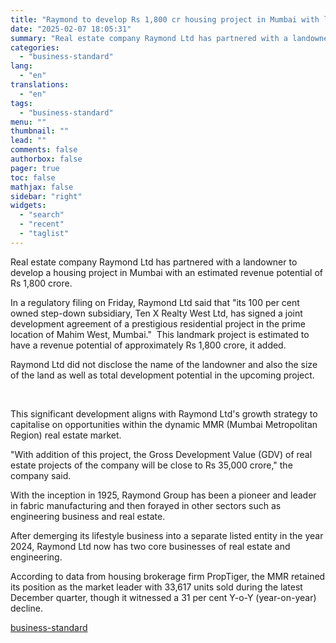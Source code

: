 ```yaml
---
title: "Raymond to develop Rs 1,800 cr housing project in Mumbai with landowner"
date: "2025-02-07 18:05:31"
summary: "Real estate company Raymond Ltd has partnered with a landowner to develop a housing project in Mumbai with an estimated revenue potential of Rs 1,800 crore. In a regulatory filing on Friday, Raymond Ltd said that \"its 100 per cent owned step-down subsidiary, Ten X Realty West Ltd, has signed..."
categories:
  - "business-standard"
lang:
  - "en"
translations:
  - "en"
tags:
  - "business-standard"
menu: ""
thumbnail: ""
lead: ""
comments: false
authorbox: false
pager: true
toc: false
mathjax: false
sidebar: "right"
widgets:
  - "search"
  - "recent"
  - "taglist"
---
```


Real estate company Raymond Ltd has partnered with a landowner to develop a housing project in Mumbai with an estimated revenue potential of Rs 1,800 crore.

In a regulatory filing on Friday, Raymond Ltd said that "its 100 per cent owned step-down subsidiary, Ten X Realty West Ltd, has signed a joint development agreement of a prestigious residential project in the prime location of Mahim West, Mumbai." 
This landmark project is estimated to have a revenue potential of approximately Rs 1,800 crore, it added.

Raymond Ltd did not disclose the name of the landowner and also the size of the land as well as total development potential in the upcoming project.

 

This significant development aligns with Raymond Ltd's growth strategy to capitalise on opportunities within the dynamic MMR (Mumbai Metropolitan Region) real estate market.

"With addition of this project, the Gross Development Value (GDV) of real estate projects of the company will be close to Rs 35,000 crore," the company said.

With the inception in 1925, Raymond Group has been a pioneer and leader in fabric manufacturing and then forayed in other sectors such as engineering business and real estate.

After demerging its lifestyle business into a separate listed entity in the year 2024, Raymond Ltd now has two core businesses of real estate and engineering.

According to data from housing brokerage firm PropTiger, the MMR retained its position as the market leader with 33,617 units sold during the latest December quarter, though it witnessed a 31 per cent Y-o-Y (year-on-year) decline.

[business-standard](https://www.business-standard.com/companies/news/raymond-to-develop-rs-1-800-cr-housing-project-in-mumbai-with-landowner-125020700934_1.html)
